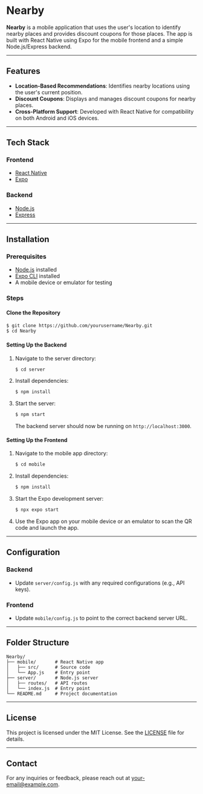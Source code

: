 # Nearby

**Nearby** is a mobile application that uses the user's location to identify nearby places and provides discount coupons for those places. The app is built with React Native using Expo for the mobile frontend and a simple Node.js/Express backend.

---

## Features

- **Location-Based Recommendations**: Identifies nearby locations using the user's current position.
- **Discount Coupons**: Displays and manages discount coupons for nearby places.
- **Cross-Platform Support**: Developed with React Native for compatibility on both Android and iOS devices.

---

## Tech Stack

### Frontend
- [React Native](https://reactnative.dev/)
- [Expo](https://expo.dev/)

### Backend
- [Node.js](https://nodejs.org/)
- [Express](https://expressjs.com/)

---

## Installation

### Prerequisites
- [Node.js](https://nodejs.org/) installed
- [Expo CLI](https://docs.expo.dev/get-started/installation/) installed
- A mobile device or emulator for testing

### Steps

#### Clone the Repository
```bash
$ git clone https://github.com/yourusername/Nearby.git
$ cd Nearby
```

#### Setting Up the Backend
1. Navigate to the server directory:
    ```bash
    $ cd server
    ```
2. Install dependencies:
    ```bash
    $ npm install
    ```
3. Start the server:
    ```bash
    $ npm start
    ```
    The backend server should now be running on `http://localhost:3000`.

#### Setting Up the Frontend
1. Navigate to the mobile app directory:
    ```bash
    $ cd mobile
    ```
2. Install dependencies:
    ```bash
    $ npm install
    ```
3. Start the Expo development server:
    ```bash
    $ npx expo start
    ```
4. Use the Expo app on your mobile device or an emulator to scan the QR code and launch the app.

---

## Configuration

### Backend
- Update `server/config.js` with any required configurations (e.g., API keys).

### Frontend
- Update `mobile/config.js` to point to the correct backend server URL.

---

## Folder Structure

```
Nearby/
├── mobile/       # React Native app
│   ├── src/      # Source code
│   └── App.js    # Entry point
├── server/       # Node.js server
│   ├── routes/   # API routes
│   └── index.js  # Entry point
└── README.md     # Project documentation
```

---

## License

This project is licensed under the MIT License. See the [LICENSE](LICENSE) file for details.

---

## Contact

For any inquiries or feedback, please reach out at [your-email@example.com](mailto:your-email@example.com).

